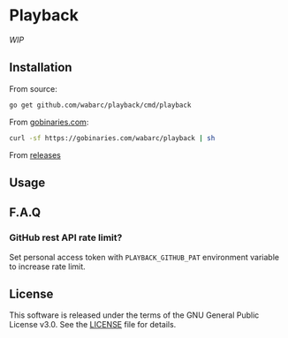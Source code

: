 # Playback

*WIP*

## Installation

From source:

```sh
go get github.com/wabarc/playback/cmd/playback
```

From [gobinaries.com](https://gobinaries.com):

```sh
curl -sf https://gobinaries.com/wabarc/playback | sh
```

From [releases](https://github.com/wabarc/playback/releases)

## Usage

## F.A.Q

### GitHub rest API rate limit?

Set personal access token with `PLAYBACK_GITHUB_PAT` environment variable to increase rate limit.

## License

This software is released under the terms of the GNU General Public License v3.0. See the [LICENSE](https://github.com/wabarc/playback/blob/main/LICENSE) file for details.
